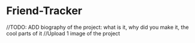 # Friend-Tracker

//TODO: ADD biography of the project: what is it, why did you make it, the cool parts of it
//Upload 1 image of the project
